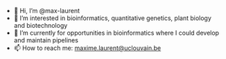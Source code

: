 - 👋 Hi, I’m @max-laurent
- 👀 I’m interested in bioinformatics, quantitative genetics, plant biology and biotechnology
- 🌱 I’m currently for opportunities in bioinformatics where I could develop and maintain pipelines
- 📫 How to reach me: maxime.laurent@uclouvain.be 

<!---
max-laurent/max-laurent is a ✨ special ✨ repository because its `README.md` (this file) appears on your GitHub profile.
You can click the Preview link to take a look at your changes.
--->
